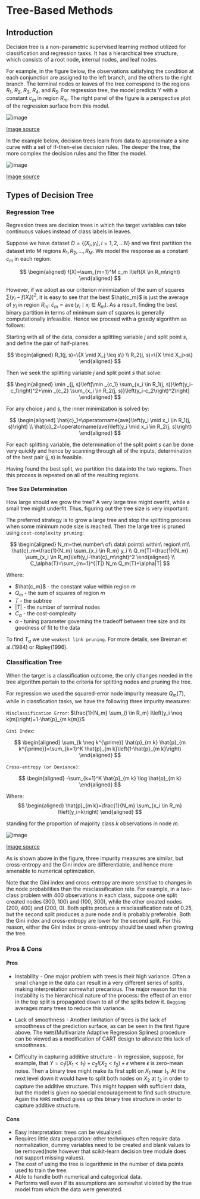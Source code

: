 # Tree-Based Methods

## Introduction

Decision tree is a non-parametric supervised learning method utilized for classification and regression tasks. It has a hierarchical tree structure, which consists of a root node, internal nodes, and leaf nodes.

For example, in the figure below, the observations satisfying the condition at each conjunction are assigned to the left branch, and the others to the right branch. The terminal nodes or leaves of the tree correspond to the regions $R_1$, $R_2$, $R_3$, $R_4$, and $R_5$. For regression tree, the model predicts Y with a constant $c_m$ in region $R_m$. The right panel of the figure is a perspective plot of the regression surface from this model.

![image](Images/img1.png)

[Image source](https://hastie.su.domains/Papers/ESLII.pdf)

In the example below, decision trees learn from data to approximate a sine curve with a set of if-then-else decision rules. The deeper the tree, the more complex the decision rules and the fitter the model.

![image](Images/img3.png)

[Image source](https://scikit-learn.org/stable/modules/tree.html)

## Types of Decision Tree
### Regression Tree

Regression trees are decision trees in which the target variables can take continuous values instead of class labels in leaves.

Suppose we have dataset $D=\{(X_i, y_i), i=1,2,...N\}$ and we first partition the dataset into M regions $R_1, R_2, ..., R_M$. We model the response as a constant $c_m$ in each region:

$$
\begin{aligned}
f(X)=\sum_{m=1}^M c_m I\left(X \in R_m\right)
\end{aligned}
$$

However, if we adopt as our criterion minimization of the sum of squares $\sum(y_i - f(X_i))^2$, it is easy to
see that the best $\hat{c_m}$ is just the average of $y_i$ in region $R_m$: $\hat{c}_m=\operatorname{ave}\left(y_i \mid x_i \in R_m\right)$. As a result, finding the best binary partition in terms of minimum sum of squares is generally computationally infeasible. Hence we proceed with a greedy algorithm as follows:

Starting with all of the data, consider a splitting variable $j$ and split point $s$, and define the pair of half-planes:

$$
\begin{aligned}
R_1(j, s)=\{X \mid X_j \leq s\} \\
R_2(j, s)=\{X \mid X_j>s\}
\end{aligned}
$$ 

Then we seek the splitting variable $j$ and split point $s$ that solve:

$$
\begin{aligned}
\min _{j, s}\left[\min _{c_1} \sum_{x_i \in R_1(j, s)}\left(y_i-c_1\right)^2+\min _{c_2} \sum_{x_i \in R_2(j, s)}\left(y_i-c_2\right)^2\right]
\end{aligned}
$$ 

For any choice $j$ and $s$, the inner minimization is solved by:

$$
\begin{aligned}
\hat{c}_1=\operatorname{ave}\left(y_i \mid x_i \in R_1(j, s)\right) \\
\hat{c}_2=\operatorname{ave}\left(y_i \mid x_i \in R_2(j, s)\right)
\end{aligned}
$$ 

For each splitting variable, the determination of the split point $s$ can be done very quickly and hence by scanning through all of the inputs, determination of the best pair ($j,s$) is feasible.

Having found the best split, we partition the data into the two regions. Then this process is repeated on all of the resulting regions.

#### Tree Size Determination

How large should we grow the tree? A very large tree might overfit, while a small tree might underfit. Thus, figuring out the tree size is very important.

The preferred strategy is to grow a large tree and stop the splitting process when some minimum node size is reached. Then the large tree is pruned using `cost-complexity pruning`:

$$
\begin{aligned}
N_m=the\ number\ of\ data\ points\ within\ region\ m\\
\hat{c}_m=\frac{1}{N_m} \sum_{x_i \in R_m} y_i \\
Q_m(T)=\frac{1}{N_m} \sum_{x_i \in R_m}\left(y_i-\hat{c}_m\right)^2
\end{aligned} \\
C_\alpha(T)=\sum_{m=1}^{|T|} N_m Q_m(T)+\alpha|T|
$$

Where:

* $\hat{c_m}$ - the constant value within region $m$
* $Q_m$ - the sum of squares of region $m$
* $T$ - the subtree 
* $|T|$ - the number of terminal nodes
* $C_\alpha$ - the cost-complexity
* $\alpha$ - tuning parameter governing the tradeoff between tree size and its goodness of fit to the data

To find $T_\alpha$ we use `weakest link pruning`. For more details, see Breiman et al.(1984) or Ripley(1996).

### Classification Tree

When the target is a classification outcome, the only changes needed in the tree algorithm pertain to the criteria for splitting nodes and pruning the tree. 

For regression we used the squared-error node impurity measure $Q_m(T)$, while in classfication tasks, we have the following three impurity measures:

`Misclassification Error`: $\frac{1}{N_m} \sum_{i \in R_m} I\left(y_i \neq k(m)\right)=1-\hat{p}_{m k(m)}$

`Gini Index`:

$$
\begin{aligned}
\sum_{k \neq k^{\prime}} \hat{p}_{m k} \hat{p}_{m k^{\prime}}=\sum_{k=1}^K \hat{p}_{m k}\left(1-\hat{p}_{m k}\right)
\end{aligned}
$$


`Cross-entropy (or Deviance)`: 

$$
\begin{aligned}
-\sum_{k=1}^K \hat{p}_{m k} \log \hat{p}_{m k}
\end{aligned}
$$

Where:
$$
\begin{aligned}
\hat{p}_{m k}=\frac{1}{N_m} \sum_{x_i \in R_m} I\left(y_i=k\right)
\end{aligned}
$$

standing for the proportion of majority class $k$ observations in node $m$.

![image](Images/img2.png)

[Image source](https://hastie.su.domains/Papers/ESLII.pdf)

As is shown above in the figure, three impurity measures are similar, but cross-entropy and the Gini index are differentiable, and hence more amenable to numerical optimization. 

Note that the Gini index and cross-entropy are more sensitive to changes in the node probabilities than the misclassification rate. For example, in a two-class problem with 400 observations in each class, suppose one split created nodes (300, 100) and (100, 300), while the other created nodes (200, 400) and (200, 0). Both splits produce a misclassification rate of 0.25, but the second split produces a pure node and is probably preferable. Both the Gini index and cross-entropy are lower for the second split. For this reason, either the Gini index or cross-entropy should be used when growing the tree. 

### Pros & Cons

#### Pros
* Instability - One major problem with trees is their high variance. Often a small change in the data can result in a very different series of splits, making interpretation somewhat precarious. The major reason for this instability is the hierarchical nature of the process: the effect of an error in the top split is propagated down to all of the splits below it. `Bagging` averages many trees to reduce this variance.

* Lack of smoothness - Another limitation of trees is the lack of smoothness of the prediction surface, as can be seen in the first figure above. The `MARS`(Multivariate Adaptive Regression Splines) procedure can be viewed as a modification of CART design to alleviate this lack of smoothness.

* Difficulty in capturing additive structure - In regression, suppose, for example, that $Y=c_1I(X_1 < t_1) + c_2I(X_2 < t_2) + \epsilon$ where $\epsilon$ is zero-mean noise. Then a binary tree might make its first split on $X_1$ near $t_1$. At the next level down it would have to split both nodes on $X_2$ at $t_2$ in order to capture the additive structure. This might happen with sufficient data, but the model is given no special encouragement to find such structure. Again the `MARS` method gives up this binary tree structure in order to capture additive structure.

#### Cons

* Easy interpretation: trees can be visualized.
* Requires little data preparation: other techniques often require data normalization, dummy variables need to be created and blank values to be removed(note however that scikit-learn decision tree module does not support missing values).
* The cost of using the tree is logarithmic in the number of data points used to train the tree.
* Able to handle both numerical and categorical data.
* Performs well even if its assumptions are somewhat violated by the true model from which the data were generated.
